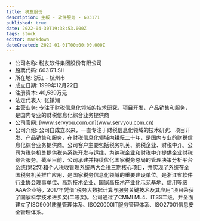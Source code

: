 ```yaml
---
title: 税友股份
description: 主板 - 软件服务 - 603171
published: true
date: 2022-04-30T19:38:53.000Z
tags: stock
editor: markdown
dateCreated: 2022-01-01T00:00:00.000Z
---
```


- 公司名称: 税友软件集团股份有限公司
- 股票代码: 603171.SH
- 所在地: 浙江 - 杭州市
- 成立日期: 1999年12月22日
- 注册资本: 40,589万元
- 法定代表人: 张镇潮
- 主营业务: 专注于财税信息化领域的技术研究，项目开发，产品销售和服务，是国内专业的财税信息化综合业务提供商
- 公司官网: [www.servyou.com.cn](www.servyou.com.cn)
- 公司介绍: 公司自成立以来，一直专注于财税信息化领域的技术研究、项目开发、产品销售和服务，在财税信息化领域内耕耘二十年，是国内专业的财税信息化综合业务提供商。公司客户主要包括税务机关、纳税企业、财税中介。公司为税务机关提供税务系统开发与运维，为纳税企业和财税中介提供企业财税综合服务。截至目前，公司承建并持续优化国家税务总局的管理决策分析平台系统(第2包)和个人税收管理系统两大金税三期核心项目，并实现了系统在全国税务机关推广应用，是国家税务信息化领域的重要建设单位。是浙江省软件行业协会理事单位、高新技术企业、国家高技术产业化示范基地、信用等级AAA企业等，2017年凭借“税务大数据计算与服务关键技术及其应用”项目荣获了国家科学技术进步奖(二等奖)。公司通过了CMMI ML4、ITSS二级，并全面建立了ISO9001质量管理体系、ISO20000IT服务管理体系、ISO27001信息安全管理体系。


